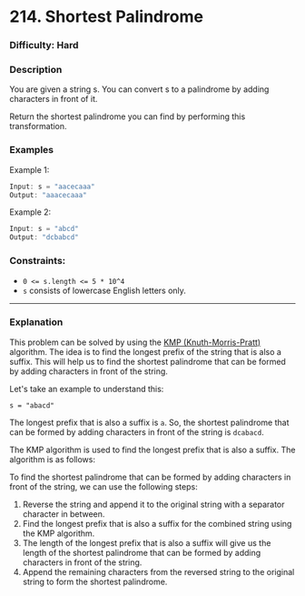 # 214. Shortest Palindrome

### Difficulty: Hard

### Description

You are given a string s. You can convert s to a palindrome by adding characters in front of it.

Return the shortest palindrome you can find by performing this transformation.

### Examples

Example 1:

```rs
Input: s = "aacecaaa"
Output: "aaacecaaa"
```

Example 2:

```rs
Input: s = "abcd"
Output: "dcbabcd"
```

### Constraints:

- `0 <= s.length <= 5 * 10^4`
- `s` consists of lowercase English letters only.

---

### Explanation

This problem can be solved by using the [KMP (Knuth-Morris-Pratt)](https://en.wikipedia.org/wiki/Knuth%E2%80%93Morris%E2%80%93Pratt_algorithm) algorithm.
The idea is to find the longest prefix of the string that is also a suffix. This will help us to find the shortest palindrome that can be formed by adding characters in front of the string.

Let's take an example to understand this:

```
s = "abacd"
```

The longest prefix that is also a suffix is `a`. So, the shortest palindrome that can be formed by adding characters in front of the string is `dcabacd`.

The KMP algorithm is used to find the longest prefix that is also a suffix. The algorithm is as follows:

To find the shortest palindrome that can be formed by adding characters in front of the string, we can use the following steps:

1. Reverse the string and append it to the original string with a separator character in between.
2. Find the longest prefix that is also a suffix for the combined string using the KMP algorithm.
3. The length of the longest prefix that is also a suffix will give us the length of the shortest palindrome that can be formed by adding characters in front of the string.
4. Append the remaining characters from the reversed string to the original string to form the shortest palindrome.
